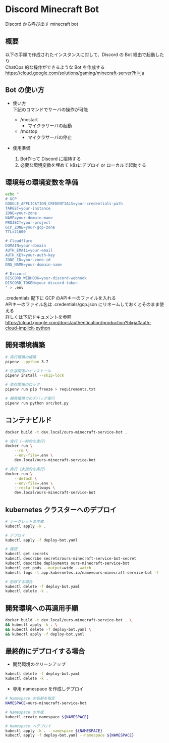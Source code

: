 Discord Minecraft Bot
=====


Discord から呼び出す minecraft bot  


## 概要

以下の手順で作成されたインスタンスに対して、Discord の Bot 経由で起動したり  
ChatOps 的な操作ができるような Bot を作成する  
https://cloud.google.com/solutions/gaming/minecraft-server?hl=ja  


## Bot の使い方  

- 使い方  
下記のコマンドでサーバの操作が可能  
  - /mcstart  
    - マイクラサーバの起動  
  - /mcstop  
    - マイクラサーバの停止  


- 使用準備  
  1. Bot作って Discord に招待する  
  2. 必要な環境変数を埋めて k8sにデプロイ or ローカルで起動する  


## 環境毎の環境変数を準備

```sh
echo "
# GCP
GOOGLE_APPLICATION_CREDENTIALS=your-credentials-path
TARGET=your-instance
ZONE=your-zone
NAME=your-domain-mane
PROJECT=your-project
GCP_ZONE=your-gcp-zone
TTL=21600

# Cloudflare
DOMAIN=your-domain
AUTH_EMAIL=your-email
AUTH_KEY=your-auth-key
ZONE_ID=your-zone-id
DNS_NAME=your-domain-name

# Discord
DISCORD_WEBHOOK=your-discord-webhook
DISCORD_TOKEN=your-discord-token
" > .env
```

.credentials 配下に GCP のAPIキーのファイルを入れる  
APIキーのファイル名は .credentials/gcp.json にリネームしておくとそのまま使える  
詳しくは下記ドキュメントを参照  
https://cloud.google.com/docs/authentication/production?hl=ja#auth-cloud-implicit-python  



## 開発環境構築

```sh
# 実行環境の構築
pipenv --python 3.7

# 依存関係のインストール
pipenv install --skip-lock

# 依存関係のロック
pipenv run pip freeze > requirements.txt

# 開発環境でのデバッグ実行
pipenv run python src/bot.py
```


## コンテナビルド

```sh
docker build -t dev.local/ours-minecraft-service-bot .
```

```sh
# 実行（一時的な実行）
docker run \
    --rm \
    --env-file=.env \
    dev.local/ours-minecraft-service-bot

# 実行（永続的な実行）
docker run \
    --detach \
    --env-file=.env \
    --restart=always \
    dev.local/ours-minecraft-service-bot
```

## kubernetes クラスターへのデプロイ

```sh
# シークレットの作成
kubectl apply -k .

# デプロイ
kubectl apply -f deploy-bot.yaml

# 確認
kubectl get secrets
kubectl describe secrets/ours-minecraft-service-bot-secret
kubectl describe deployments ours-minecraft-service-bot
kubectl get pods --output=wide --watch
kubectl logs -l app.kubernetes.io/name=ours-minecraft-service-bot -f

# 削除する場合
kubectl delete -f deploy-bot.yaml
kubectl delete -k .
```


## 開発環境への再適用手順

```sh
docker build -t dev.local/ours-minecraft-service-bot . \
&& kubectl apply -k . \
&& kubectl delete -f deploy-bot.yaml \
&& kubectl apply -f deploy-bot.yaml
```


## 最終的にデプロイする場合

- 開発環境のクリーンアップ  
```sh
kubectl delete -f deploy-bot.yaml
kubectl delete -k .
```

- 専用 namespace を作成しデプロイ  
```sh
# Namespace の名前を指定
NAMESPACE=ours-minecraft-service-bot

# Namespace の作成
kubectl create namespace ${NAMESPACE}

# Namespace へデプロイ
kubectl apply -k . --namespace ${NAMESPACE}
kubectl apply -f deploy-bot.yaml --namespace ${NAMESPACE}
```

